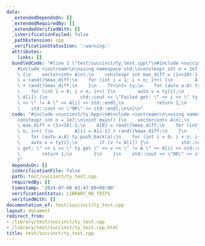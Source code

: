 ```yaml
---
data:
  _extendedDependsOn: []
  _extendedRequiredBy: []
  _extendedVerifiedWith: []
  _isVerificationFailed: false
  _pathExtension: cpp
  _verificationStatusIcon: ':warning:'
  attributes:
    links: []
  bundledCode: "#line 1 \"test/succinct/ty_test.cpp\"\n#include <succinct/ty.hpp>\n\
    #include <iostream>\n\nusing namespace std;\nconstexpr int n = 1e7;\n\nint main()\
    \ {\n    vector<int> A(n);\n    constexpr int max_diff = (1<<10)-1;\n    A[0]\
    \ = rand()%max_diff;\n    for (int i = 1; i < n; i++) {\n        A[i] = A[i-1]\
    \ + rand()%max_diff;\n    }\n    TY<int> ty;\n    for (auto a:A) ty.push_back(a);\n\
    \    for (int i = 0; i < n; i++) {\n        auto v = ty[i];\n        if (v !=\
    \ A[i]) {\n            std::cout << \"Failed get: \" << i << \" ty.get \" << v\
    \ << \" != A \" << A[i] << std::endl;\n            return 1;\n        }\n    }\n\
    \    std::cout << \"OK\" << std::endl;\n\n}\n"
  code: "#include <succinct/ty.hpp>\n#include <iostream>\n\nusing namespace std;\n\
    constexpr int n = 1e7;\n\nint main() {\n    vector<int> A(n);\n    constexpr int\
    \ max_diff = (1<<10)-1;\n    A[0] = rand()%max_diff;\n    for (int i = 1; i <\
    \ n; i++) {\n        A[i] = A[i-1] + rand()%max_diff;\n    }\n    TY<int> ty;\n\
    \    for (auto a:A) ty.push_back(a);\n    for (int i = 0; i < n; i++) {\n    \
    \    auto v = ty[i];\n        if (v != A[i]) {\n            std::cout << \"Failed\
    \ get: \" << i << \" ty.get \" << v << \" != A \" << A[i] << std::endl;\n    \
    \        return 1;\n        }\n    }\n    std::cout << \"OK\" << std::endl;\n\n\
    }"
  dependsOn: []
  isVerificationFile: false
  path: test/succinct/ty_test.cpp
  requiredBy: []
  timestamp: '2024-07-08 03:47:08+09:00'
  verificationStatus: LIBRARY_NO_TESTS
  verifiedWith: []
documentation_of: test/succinct/ty_test.cpp
layout: document
redirect_from:
- /library/test/succinct/ty_test.cpp
- /library/test/succinct/ty_test.cpp.html
title: test/succinct/ty_test.cpp
---
```

